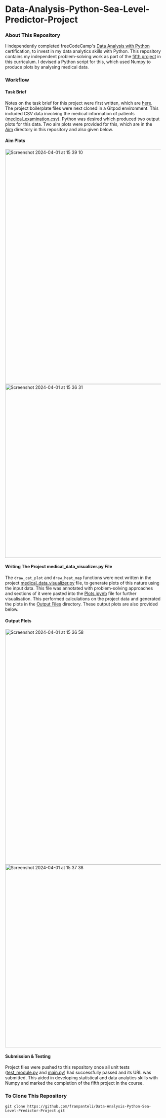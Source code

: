 # Data-Analysis-Python-Sea-Level-Predictor-Project
### About This Repository
I independently completed freeCodeCamp's [Data Analysis with Python](https://www.freecodecamp.org/learn/data-analysis-with-python#data-analysis-with-python-course) certification, to invest in my data analytics skills with Python. This repository contains my independent problem-solving work as part of the [fifth project](https://www.freecodecamp.org/learn/data-analysis-with-python/data-analysis-with-python-projects/sea-level-predictor) in this curriculum. I devised a Python script for this, which used Numpy to produce plots by analysing medical data. 

### Workflow
#### Task Brief
Notes on the task brief for this project were first written, which are [here](https://github.com/franpanteli/Data-Analysis-Python-Sea-Level-Predictor-Project/blob/main/1%20project-task-notes.txt). The project boilerplate files were next cloned in a Gitpod environment. This included CSV data involving the medical information of patients ([medical_examination.csv](https://github.com/franpanteli/Data-Analysis-Python-Medical-Data-Visualiser-Project/blob/main/medical_examination.csv)). Python was desired which produced two output plots for this data. Two aim plots were provided for this, which are in the [Aim](https://github.com/franpanteli/Data-Analysis-Python-Medical-Data-Visualiser-Project/tree/main/Aim) directory in this repository and also given below.

#### Aim Plots
<img width="757" alt="Screenshot 2024-04-01 at 15 39 10" src="https://github.com/franpanteli/Data-Analysis-Python-Medical-Data-Visualiser-Project/assets/131474705/3d1fd6ba-6b78-4d04-bb30-a047410a69ac">

<img width="560" alt="Screenshot 2024-04-01 at 15 36 31" src="https://github.com/franpanteli/Data-Analysis-Python-Medical-Data-Visualiser-Project/assets/131474705/5d06df44-a968-4ea2-889f-1446ab9a035f">

#### Writing The Project medical_data_visualizer.py File
The `draw_cat_plot` and `draw_heat_map` functions were next written in the project [medical_data_visualizer.py](https://github.com/franpanteli/Data-Analysis-Python-Medical-Data-Visualiser-Project/blob/main/medical_data_visualizer.py) file, to generate plots of this nature using the input data. This file was annotated with problem-solving approaches and sections of it were pasted into the [Plots.ipynb](https://github.com/franpanteli/Data-Analysis-Python-Medical-Data-Visualiser-Project/blob/main/Plots.ipynb) file for further visualisation. This performed calculations on the project data and generated the plots in the [Output Files](https://github.com/franpanteli/Data-Analysis-Python-Medical-Data-Visualiser-Project/tree/main/Output%20Files) directory. These output plots are also provided below.  

#### Output Plots
<img width="758" alt="Screenshot 2024-04-01 at 15 36 58" src="https://github.com/franpanteli/Data-Analysis-Python-Medical-Data-Visualiser-Project/assets/131474705/5a30e00d-96de-4e10-a2c1-0abc0f8b2738">

<img width="590" alt="Screenshot 2024-04-01 at 15 37 38" src="https://github.com/franpanteli/Data-Analysis-Python-Medical-Data-Visualiser-Project/assets/131474705/e82c5789-916e-4506-8101-35ee5512e2d6">

#### Submission & Testing
Project files were pushed to this repository once all unit tests ([test_module.py](https://github.com/franpanteli/Data-Analysis-Python-Medical-Data-Visualiser-Project/blob/main/py%20Files/test_module.py) and [main.py](https://github.com/franpanteli/Data-Analysis-Python-Medical-Data-Visualiser-Project/blob/main/py%20Files/main.py)) had successfully passed and its URL was submitted. This aided in developing statistical and data analytics skills with Numpy and marked the completion of the fifth project in the course. 

### To Clone This Repository
```
git clone https://github.com/franpanteli/Data-Analysis-Python-Sea-Level-Predictor-Project.git
```
